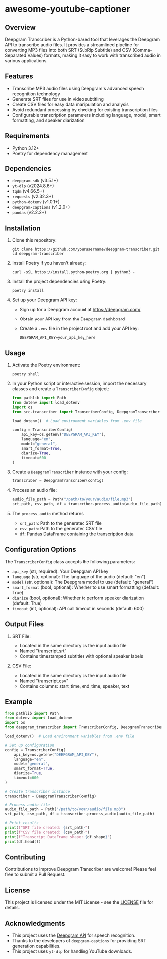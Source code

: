 # awesome-youtube-captioner

## Overview

Deepgram Transcriber is a Python-based tool that leverages the Deepgram API to transcribe audio files. It provides a streamlined pipeline for converting MP3 files into both SRT (SubRip Subtitle) and CSV (Comma-Separated Values) formats, making it easy to work with transcribed audio in various applications.

## Features

- Transcribe MP3 audio files using Deepgram's advanced speech recognition technology
- Generate SRT files for use in video subtitling
- Create CSV files for easy data manipulation and analysis
- Avoid redundant processing by checking for existing transcription files
- Configurable transcription parameters including language, model, smart formatting, and speaker diarization

## Requirements

- Python 3.12+
- Poetry for dependency management

## Dependencies

- `deepgram-sdk` (v3.5.1+)
- `yt-dlp` (v2024.8.6+)
- `tqdm` (v4.66.5+)
- `requests` (v2.32.3+)
- `python-dotenv` (v1.0.1+)
- `deepgram-captions` (v1.2.0+)
- `pandas` (v2.2.2+)

## Installation

1. Clone this repository:

   ```
   git clone https://github.com/yourusername/deepgram-transcriber.git
   cd deepgram-transcriber
   ```

2. Install Poetry if you haven't already:

   ```
   curl -sSL https://install.python-poetry.org | python3 -
   ```

3. Install the project dependencies using Poetry:

   ```
   poetry install
   ```

4. Set up your Deepgram API key:
   - Sign up for a Deepgram account at <https://deepgram.com/>
   - Obtain your API key from the Deepgram dashboard
   - Create a `.env` file in the project root and add your API key:

     ```
     DEEPGRAM_API_KEY=your_api_key_here
     ```

## Usage

1. Activate the Poetry environment:

   ```
   poetry shell
   ```

2. In your Python script or interactive session, import the necessary classes and create a `TranscriberConfig` object:

   ```python
   from pathlib import Path
   from dotenv import load_dotenv
   import os
   from src.transcriber import TranscriberConfig, DeepgramTranscriber

   load_dotenv()  # Load environment variables from .env file

   config = TranscriberConfig(
       api_key=os.getenv("DEEPGRAM_API_KEY"),
       language="en",
       model="general",
       smart_format=True,
       diarize=True,
       timeout=600
   )
   ```

3. Create a `DeepgramTranscriber` instance with your config:

   ```python
   transcriber = DeepgramTranscriber(config)
   ```

4. Process an audio file:

   ```python
   audio_file_path = Path("/path/to/your/audio/file.mp3")
   srt_path, csv_path, df = transcriber.process_audio(audio_file_path)
   ```

5. The `process_audio` method returns:
   - `srt_path`: Path to the generated SRT file
   - `csv_path`: Path to the generated CSV file
   - `df`: Pandas DataFrame containing the transcription data

## Configuration Options

The `TranscriberConfig` class accepts the following parameters:

- `api_key` (str, required): Your Deepgram API key
- `language` (str, optional): The language of the audio (default: "en")
- `model` (str, optional): The Deepgram model to use (default: "general")
- `smart_format` (bool, optional): Whether to use smart formatting (default: True)
- `diarize` (bool, optional): Whether to perform speaker diarization (default: True)
- `timeout` (int, optional): API call timeout in seconds (default: 600)

## Output Files

1. SRT File:
   - Located in the same directory as the input audio file
   - Named "transcript.srt"
   - Contains timestamped subtitles with optional speaker labels

2. CSV File:
   - Located in the same directory as the input audio file
   - Named "transcript.csv"
   - Contains columns: start_time, end_time, speaker, text

## Example

```python
from pathlib import Path
from dotenv import load_dotenv
import os
from deepgram_transcriber import TranscriberConfig, DeepgramTranscriber

load_dotenv()  # Load environment variables from .env file

# Set up configuration
config = TranscriberConfig(
    api_key=os.getenv("DEEPGRAM_API_KEY"),
    language="en",
    model="general",
    smart_format=True,
    diarize=True,
    timeout=600
)

# Create transcriber instance
transcriber = DeepgramTranscriber(config)

# Process audio file
audio_file_path = Path("/path/to/your/audio/file.mp3")
srt_path, csv_path, df = transcriber.process_audio(audio_file_path)

# Print results
print(f"SRT file created: {srt_path}")
print(f"CSV file created: {csv_path}")
print(f"Transcript DataFrame shape: {df.shape}")
print(df.head())
```

## Contributing

Contributions to improve Deepgram Transcriber are welcome! Please feel free to submit a Pull Request.

## License

This project is licensed under the MIT License - see the [LICENSE](LICENSE) file for details.

## Acknowledgments

- This project uses the [Deepgram API](https://deepgram.com/) for speech recognition.
- Thanks to the developers of `deepgram-captions` for providing SRT generation capabilities.
- This project uses `yt-dlp` for handling YouTube downloads.
